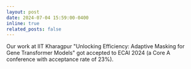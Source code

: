 ```yaml
---
layout: post
date: 2024-07-04 15:59:00-0400
inline: true
related_posts: false
---
```


Our work at IIT Kharagpur "Unlocking Efficiency: Adaptive Masking for Gene Transformer Models" got accepted to ECAI 2024 (a Core A conference with acceptance rate of 23%).
